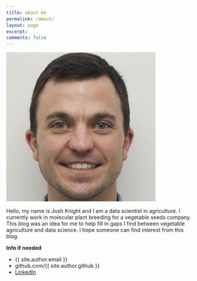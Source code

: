 ```yaml
---
title: about me
permalink: /about/
layout: page
excerpt:
comments: false
---
```

<img src="assets/img/6169692-kg.jpg">

Hello, my name is Josh Knight and I am a data scientist in agriculture. I currently work in molecular plant breeding for a vegetable seeds company. This blog was an idea for me to help fill in gaps I find between vegetable agriculture and data science. I hope someone can find interest from this blog.

**Info if needed**

- {{ site.author.email }}
- github.com/{{ site.author.github }}
- <a href="https://www.linkedin.com/in/josh-knight-1a13a7166/">LinkedIn</a>
